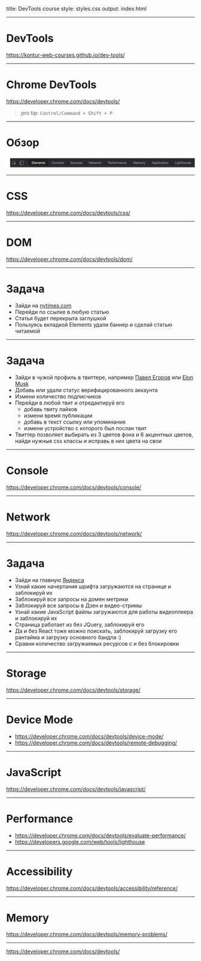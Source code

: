 title: DevTools course
style: styles.css
output: index.html

---

# **DevTools**

https://kontur-web-courses.github.io/dev-tools/

---

# Chrome DevTools

https://developer.chrome.com/docs/devtools/

> pro tip: `Control/Command + Shift + P`

---

# Обзор

![](figures/overview.png)

---

# CSS

https://developer.chrome.com/docs/devtools/css/

---

# DOM

https://developer.chrome.com/docs/devtools/dom/

---

# Задача

- Зайди на [nytimes.com](https://www.nytimes.com/)
- Перейди по ссылке в любую статью
- Статья будет перекрыта заглушкой
- Пользуясь вкладкой Elements удали баннер и сделай статью читаемой

---

# Задача

- Зайди в чужой профиль в твиттере, например [Павел Егоров](https://twitter.com/xoposhiy) или [Elon Musk](https://twitter.com/elonmusk)
- Добавь или удали статус верифицированного аккаунта
- Измени количество подписчиков
- Перейди в любой твит и отредактируй его
  - добавь твиту лайков
  - измени время публикации
  - добавь в текст ссылку или упоминание
  - измени устройство с которого был послан твит
- Твиттер позволяет выбирать из 3 цветов фона и 6 акцентных цветов, найди нужные css классы и исправь в них цвета на свои

---

# Console

https://developer.chrome.com/docs/devtools/console/

---

# Network

https://developer.chrome.com/docs/devtools/network/

---

# Задача

- Зайди на главную [Яндекса](https://yandex.ru)
- Узнай какие начертания шрифта загружаются на странице и заблокируй их
- Заблокируй все запросы на домен метрики
- Заблокируй все запросы в Дзен и видео-стримы
- Узнай какие JavaScript файлы загружаются для работы видеоплеера и заблокируй их
- Страница работает из без JQuery, заблокируй его
- Да и без React тоже можно поискать, заблокируй загрузку его рантайма и загрузку основного бандла :)
- Сравни количество загружаемых ресурсов с и без блокировки

---

# Storage

https://developer.chrome.com/docs/devtools/storage/

---

# Device Mode

- https://developer.chrome.com/docs/devtools/device-mode/
- https://developer.chrome.com/docs/devtools/remote-debugging/

---

# JavaScript

https://developer.chrome.com/docs/devtools/javascript/

---

# Performance

- https://developer.chrome.com/docs/devtools/evaluate-performance/
- https://developers.google.com/web/tools/lighthouse

---

# Accessibility

https://developer.chrome.com/docs/devtools/accessibility/reference/

---

# Memory

https://developer.chrome.com/docs/devtools/memory-problems/

---

https://developer.chrome.com/docs/devtools/
